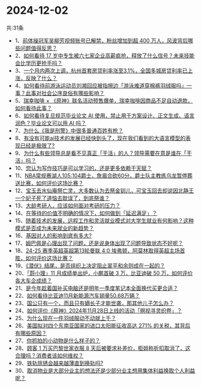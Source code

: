# 2024-12-02
共:31条
- 1、[前体操冠军吴柳芳视频账号已解禁，粉丝增加到超 400 万人，风波背后哪些问题值得反思？](https://www.zhihu.com/question/5668707636)
- 2、[如何看待 17 岁中专生被六七家企业高薪疯抢，释放了什么信号？未来技能会比学历更抢手吗？](https://www.zhihu.com/question/5657827303)
- 3、[一个月内两次上调，杭州首套房贷利率涨至3.1%，全国多城房贷利率已上涨，反映了什么？](https://www.zhihu.com/question/5646321105)
- 4、[如何看待前游泳运动员刘湘回应被指擦边「游泳难道穿棉裤羽绒服吗」一事？此事对社会公序良俗有哪些影响？](https://www.zhihu.com/question/5634323685)
- 5、[瑞幸咖啡 × 《原神》联名活动预售爆单，瑞幸咖啡因商品不足自动退款，如何看待此事？](https://www.zhihu.com/question/5667388629)
- 6、[如何看待复旦规范毕业论文 AI 使用，禁止用于方案设计、正文生成、语言润色？毕业论文可以用 AI 吗？](https://www.zhihu.com/question/5450411386)
- 7、[为什么《我是刑警》中很多普通百姓有枪？](https://www.zhihu.com/question/5599080240)
- 8、[有没有可能ai技术的发展已经快到头了，现在我们看到的大语言模型的表现已经是极限了?](https://www.zhihu.com/question/4833548710)
- 9、[为什么有些领导总是看不见真正「干活」的人？领导需要在意是谁在「干活」吗？](https://www.zhihu.com/question/4370260551)
- 10、[您认为写作技巧是可以学习的，还是更多依赖于天赋？](https://www.zhihu.com/question/4999633709)
- 11、[NBA常规赛湖人105:104爵士，詹眉合砍60分，爵士队主教练乌龙暂停葬送比赛，如何评价这场比赛？](https://www.zhihu.com/question/5706607757)
- 12、[宝玉去水仙庵祭亡灵，大多数认为去祭金钏儿，可宝玉回去却说因北静王一个妃子死了道恼去耽误了，到底祭谁？](https://www.zhihu.com/question/4482943445)
- 13、[大龄考研人，应该如何面对考研的压力？](https://www.zhihu.com/question/4084184629)
- 14、[在等待的价值不明确的情况下，如何做到「延迟满足」？](https://www.zhihu.com/question/4789029495)
- 15、[随着技术的发展，远程工作和灵活就业模式对大学生就业有何影响？这种模式是否成为未来就业的新趋势？](https://www.zhihu.com/question/5035481237)
- 16、[基因对人的影响到底有多大?](https://www.zhihu.com/question/29231452)
- 17、[姆巴佩是心理出现了问题，还是说身体出现了问题导致状态不好呢？](https://www.zhihu.com/question/5594479816)
- 18、[24-25 赛季英超英超第13轮曼联 4:0 埃弗顿，阿莫林取得英超主场首胜，如何评价这场比赛？](https://www.zhihu.com/question/5667728042)
- 19、[《潜伏》结尾，是否组织上决定阻止翠平和余则成在一起的？](https://www.zhihu.com/question/47613057)
- 20、[「蔚小理」11 月成绩单出炉，小鹏首破 3 万，比亚迪破 50 万，如何评价各大车企成绩？](https://www.zhihu.com/question/5657910858)
- 21、[是今年趁着国补买电脑还是明年一季度笔记本全面换代买更合适？](https://www.zhihu.com/question/4509936039)
- 22、[如何看待比亚迪11月新能源汽车销量50.68万辆？](https://www.zhihu.com/question/5650706708)
- 23、[国公只有一个，而且只有嫡长子才能世袭，那其他儿子怎么办？](https://www.zhihu.com/question/5345027962)
- 24、[如何评价《原神》2024年11月28日上线的活动「暝视寻灵织卷」？](https://www.zhihu.com/question/5358173914)
- 25、[为什么现在一件羽绒服动不动就上千？](https://www.zhihu.com/question/1137150366)
- 26、[美国拟对四个东南亚国家的进口太阳能征收高达 271% 的关税，其背后有哪些原因？](https://www.zhihu.com/question/5614405822)
- 27、[你抓拍的小动物是什么样子的？](https://www.zhihu.com/question/641219065)
- 28、[顾客 1 万买巴黎世家衣服 8 天后被要求补差价，柜姐称折扣取消了，这合理吗？消费者该如何维权？](https://www.zhihu.com/question/5482596534)
- 29、[铁轨除锈会越来越薄直到换轨吗?](https://www.zhihu.com/question/5182655001)
- 30、[取消物业是大部分业主的想法还是少部分业主想用集体利益换取个人利益呢？](https://www.zhihu.com/question/3634955007)